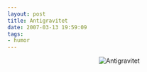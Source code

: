 ```yaml
---
layout: post
title: Antigravitet
date: 2007-03-13 19:59:09
tags: 
- humor
---
```

<div align="center"><img src='http://pjatt.net/images/2007/03/antigravitykitty.gif' alt='Antigravitet' /></div>
